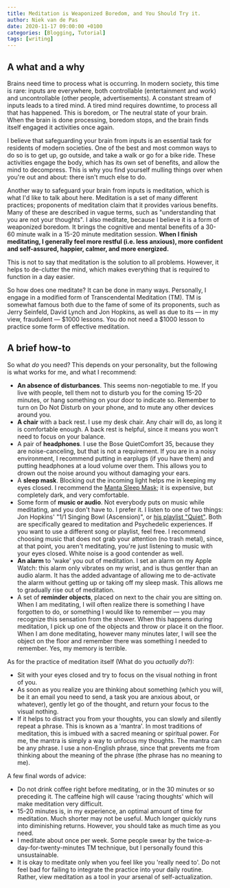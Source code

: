```yaml
---
title: Meditation is Weaponized Boredom, and You Should Try it.
author: Niek van de Pas
date: 2020-11-17 09:00:00 +0100
categories: [Blogging, Tutorial]
tags: [writing]
---
```


## A what and a why
Brains need time to process what is occurring. In modern society, this time is rare: inputs are everywhere, both controllable (entertainment and work) and uncontrollable (other people, advertisements). A constant stream of inputs leads to a tired mind. A tired mind requires downtime, to process all that has happened. This is boredom, or The neutral state of your brain. When the brain is done processing, boredom stops, and the brain finds itself engaged it activities once again.

I believe that safeguarding your brain from inputs is an essential task for residents of modern societies. One of the best and most common ways to do so is to get up, go outside, and take a walk or go for a bike ride. These activities engage the body, which has its own set of benefits, and allow the mind to decompress. This is why you find yourself mulling things over when you're out and about: there isn't much else to do.

Another way to safeguard your brain from inputs is meditation, which is what I'd like to talk about here. Meditation is a set of many different practices; proponents of meditation claim that it provides various benefits. Many of these are described in vague terms, such as "understanding that you are not your thoughts". I also meditate, because I believe it is a form of weaponized boredom. It brings the cognitive and mental benefits of a 30-60 minute walk in a 15-20 minute meditation session. **When I finish meditating, I generally feel more restful (i.e. less anxious), more confident and self-assured, happier, calmer, and more energized.**

This is not to say that meditation is the solution to all problems. However, it helps to de-clutter the mind, which makes everything that is required to function in a day easier.

So how does one meditate? It can be done in many ways. Personally, I engage in a modified form of Transcendental Meditation (TM). TM is somewhat famous both due to the fame of some of its proponents, such as Jerry Seinfeld, David Lynch and Jon Hopkins, as well as due to its — in my view, fraudulent — $1000 lessons. You do not need a $1000 lesson to practice some form of effective meditation.
## A brief how-to
So what _do_ you need? This depends on your personality, but the following is what works for me, and what I recommend:
- **An absence of disturbances**. This seems non-negotiable to me. If you live with people, tell them not to disturb you for the coming 15-20 minutes, or hang something on your door to indicate so. Remember to turn on Do Not Disturb on your phone, and to mute any other devices around you.
- **A chair** with a back rest. I use my desk chair. Any chair will do, as long it is comfortable enough. A back rest is helpful, since it means you won't need to focus on your balance.
- A pair of **headphones**. I use the Bose QuietComfort 35, because they are noise-canceling, but that is not a requirement. If you are in a noisy environment, I recommend putting in earplugs (if you have them) and putting headphones at a loud volume over them. This allows you to drown out the noise around you without damaging your ears.
- A **sleep mask**. Blocking out the incoming light helps me in keeping my eyes closed. I recommend the [Manta Sleep Mask](https://mantasleep.com/products/manta-sleep-mask); it is expensive, but completely dark, and very comfortable.
- Some form of **music or audio**. Not everybody puts on music while meditating, and you don't have to. I prefer it. I listen to one of two things: Jon Hopkins' "1/1 Singing Bowl (Ascension)", or [his playlist "Quiet"](https://www.google.com/search?q=jon+hopkins+quiet+playlist). Both are specifically geared to meditation and Psychedelic experiences. If you want to use a different song or playlist, feel free. I recommend choosing music that does not grab your attention (no trash metal), since, at that point, you aren't meditating, you're just listening to music with your eyes closed. White noise is a good contender as well.
- **An alarm** to 'wake' you out of meditation. I set an alarm on my Apple Watch: this alarm only vibrates on my wrist, and is thus gentler than an audio alarm. It has the added advantage of allowing me to de-activate the alarm without getting up or taking off my sleep mask. This allows me to gradually rise out of meditation.
- A set of **reminder objects**, placed on next to the chair you are sitting on. When I am meditating, I will often realize there is something I have forgotten to do, or something I would like to remember — you may recognize this sensation from the shower. When this happens during meditation, I pick up one of the objects and throw or place it on the floor. When I am done meditating, however many minutes later, I will see the object on the floor and remember there was something I needed to remember. Yes, my memory is terrible.

As for the practice of meditation itself (What do you _actually do_?):
- Sit with your eyes closed and try to focus on the visual nothing in front of you.
- As soon as you realize you are thinking about something (which you will, be it an email you need to send, a task you are anxious about, or whatever), gently let go of the thought, and return your focus to the visual nothing.
- If it helps to distract you from your thoughts, you can slowly and silently repeat a phrase. This is known as a 'mantra'. In most traditions of meditation, this is imbued with a sacred meaning or spiritual power. For me, the mantra is simply a way to unfocus my thoughts. The mantra can be any phrase. I use a non-English phrase, since that prevents me from thinking about the meaning of the phrase (the phrase has no meaning to me).

A few final words of advice:
- Do not drink coffee right before meditating, or in the 30 minutes or so preceding it. The caffeine high will cause 'racing thoughts' which will make meditation very difficult.
- 15-20 minutes is, in my experience, an optimal amount of time for meditation. Much shorter may not be useful. Much longer quickly runs into diminishing returns. However, you should take as much time as you need.
- I meditate about once per week. Some people swear by the twice-a-day-for-twenty-minutes TM technique, but I personally found this unsustainable.
- It is okay to meditate only when you feel like you 'really need to'. Do not feel bad for failing to integrate the practice into your daily routine. Rather, view meditation as a tool in your arsenal of self-actualization.
